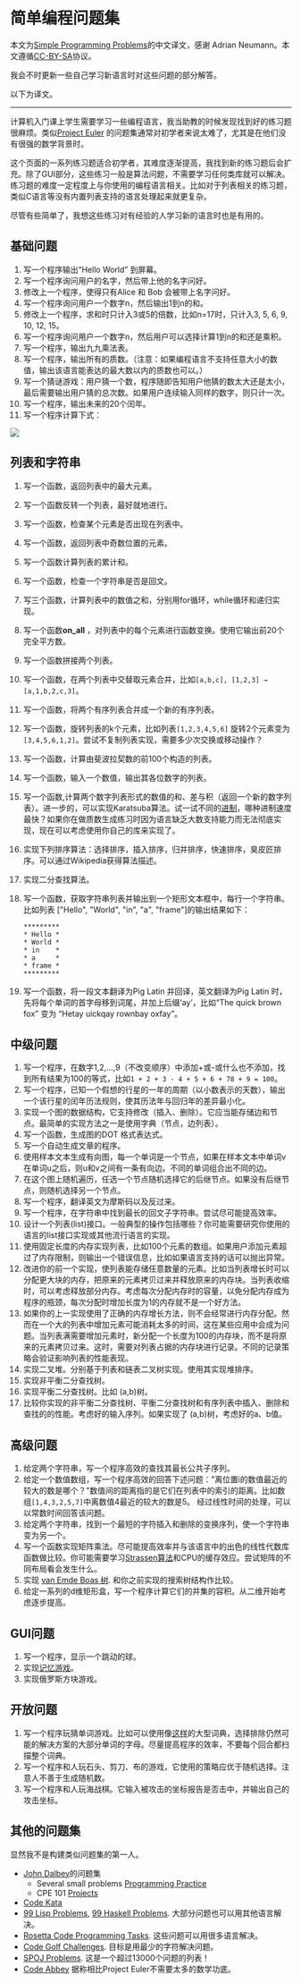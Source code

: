 # 简单编程问题集

本文为[Simple Programming Problems](https://adriann.github.io/programming_problems.html)的中文译文，感谢 Adrian Neumann。本文遵循[CC-BY-SA](https://creativecommons.org/licenses/by-sa/3.0/cn/)协议。

我会不时更新一些自己学习新语言时对这些问题的部分解答。

以下为译文。
***
计算机入门课上学生需要学习一些编程语言，我当助教的时候发现找到好的练习题很麻烦。类似[Project Euler](http://projecteuler.net/) 的问题集通常对初学者来说太难了，尤其是在他们没有很强的数学背景时。

这个页面的一系列练习题适合初学者，其难度逐渐提高，我找到新的练习题后会扩充。除了GUI部分，这些练习一般是算法问题，不需要学习任何类库就可以解决。练习题的难度一定程度上与你使用的编程语言相关。比如对于列表相关的练习题，类似C语言等没有内置列表支持的语言处理起来就更复杂。

尽管有些简单了，我想这些练习对有经验的人学习新的语言时也是有用的。

## 基础问题
1. 写一个程序输出“Hello World” 到屏幕。
2. 写一个程序询问用户的名字，然后带上他的名字问好。
3. 修改上一个程序，使得只有Alice 和 Bob 会被带上名字问好。
4. 写一个程序询问用户一个数字n，然后输出1到n的和。
5. 修改上一个程序，求和时只计入3或5的倍数，比如n=17时，只计入3, 5, 6, 9, 10, 12, 15。
6. 写一个程序询问用户一个数字n，然后用户可以选择计算1到n的和还是乘积。
7. 写一个程序，输出九九乘法表。
8. 写一个程序，输出所有的质数。（注意：如果编程语言不支持任意大小的数值，输出该语言能表达的最大数以内的质数也可以。）
9. 写一个猜谜游戏：用户猜一个数，程序随即告知用户他猜的数太大还是太小，最后需要输出用户猜的总次数。如果用户连续输入同样的数字，则只计一次。
10. 写一个程序，输出未来的20个闰年。
11. 写一个程序计算下式：

  <img src="http://chart.googleapis.com/chart?cht=tx&chl=4%5Ccdot%5Csum_%7Bk%3D1%7D%5E%7B10%5E%7B6%7D%7D%5Cfrac%7B(-1)%5E%7Bk%2B1%7D%7D%7B2k-1%7D%3D%204%5Ccdot(1-1%2F3%2B1%2F5-1%2F7%2B1%2F9-1%2F11...)" style="border:none;" />

## 列表和字符串
1. 写一个函数，返回列表中的最大元素。
2. 写一个函数反转一个列表，最好就地进行。
3. 写一个函数，检查某个元素是否出现在列表中。
4. 写一个函数，返回列表中奇数位置的元素。
5. 写一个函数计算列表的累计和。
6. 写一个函数，检查一个字符串是否是回文。
7. 写三个函数，计算列表中的数值之和，分别用for循环，while循环和递归实现。
8. 写一个函数**on_all** ，对列表中的每个元素进行函数变换。使用它输出前20个完全平方数。
9. 写一个函数拼接两个列表。
10. 写一个函数，在两个列表中交替取元素合并，比如`[a,b,c], [1,2,3] → [a,1,b,2,c,3]`。
11. 写一个函数，将两个有序列表合并成一个新的有序列表。
12. 写一个函数，旋转列表的k个元素，比如列表`[1,2,3,4,5,6]` 旋转2个元素变为 `[3,4,5,6,1,2]`。尝试不复制列表实现，需要多少次交换或移动操作？
13. 写一个函数，计算由斐波拉契数的前100个构造的列表。
14. 写一个函数，输入一个数值，输出其各位数字的列表。
15. 写一个函数,计算两个数字列表形式的数值的和、差与积（返回一个新的数字列表）。进一步的，可以实现Karatsuba算法。试一试不同的[进制](https://en.wikipedia.org/wiki/Radix)，哪种进制速度最快？如果你在做质数生成练习时因为语言缺乏大数支持能力而无法彻底实现，现在可以考虑使用你自己的库来实现了。
16. 实现下列排序算法：选择排序，插入排序，归并排序，快速排序，臭皮匠排序。可以通过Wikipedia获得算法描述。
17. 实现二分查找算法。
18. 写一个函数，获取字符串列表并输出到一个矩形文本框中，每行一个字符串。比如列表 ["Hello",
"World", "in", "a", "frame"]的输出结果如下：

        *********
        * Hello *
        * World *
        * in    *
        * a     *
        * frame *
        *********

19. 写一个函数，将一段文本翻译为Pig Latin 并回译，英文翻译为Pig Latin 时，先将每个单词的首字母移到词尾，并加上后缀‘ay’，比如“The quick brown fox” 变为 “Hetay uickqay rownbay oxfay”。

## 中级问题
1. 写一个程序，在数字1,2,…,9（不改变顺序）中添加+或-或什么也不添加，找到所有结果为100的等式，比如`1 + 2 + 3 - 4 + 5 + 6 + 78 + 9 = 100`。
2. 写一个程序，已知一个假想的行星的一年的周期（以小数表示的天数），输出一个该行星的闰年历法规则，使其历法年与回归年的差异最小化。
3. 实现一个图的数据结构，它支持修改（插入、删除）。它应当能存储边和节点。最简单的实现方法之一是使用字典（节点，边列表）。
4. 写一个函数，生成图的DOT 格式表达式。
5. 写一个自动生成文章的程序。
  1. 使用样本文本生成有向图，每一个单词是一个节点，如果在样本文本中单词v在单词u之后，则u和v之间有一条有向边。不同的单词组合出不同的边。
  2. 在这个图上随机遍历，任选一个节点随机选择它的后继节点。如果没有后继节点，则随机选择另一个节点。
6. 写一个程序，翻译英文为摩斯码以及反过来。
7. 写一个程序，在字符串中找到最长的回文子字符串。尝试尽可能提高效率。
8. 设计一个列表(list)接口。一般典型的操作包括哪些？你可能需要研究你使用的语言的list接口实现或其他流行语言的实现。
9. 使用固定长度的内存实现列表，比如100个元素的数组。如果用户添加元素超过了内存限制，则输出一个错误信息，比如如果语言支持的话可以抛出异常。
10. 改进你的前一个实现，使列表能存储任意数量的元素。比如当列表增长时可以分配更大块的内存，把原来的元素拷贝过来并释放原来的内存块。当列表收缩时，可以考虑释放部分内存。考虑每次分配内存时的容量，以免分配内存成为程序的瓶颈，每次分配时增加长度为1的内存就不是一个好方法。
11. 如果你的上一实现使用了正确的内存增长方法，则不会经常进行内存分配。然而在一个大的列表中增加元素可能消耗太多的时间，这在某些应用中会成为问题。当列表满需要增加元素时，新分配一个长度为100的内存块，而不是将原来的元素拷贝过来。这时，需要对列表占据的内存块进行记录。不同的记录策略会验证影响列表的性能表现。
12. 实现二叉堆。分别基于列表和链表二叉树实现。使用其实现堆排序。
13. 实现非平衡二分查找树。
14. 实现平衡二分查找树。比如 (a,b)树。
15. 比较你实现的非平衡二分查找树、平衡二分查找树和有序列表中插入、删除和查找的的性能。考虑好的输入序列。如果实现了 (a,b)树，考虑好的a、b值。

## 高级问题
1. 给定两个字符串，写一个程序高效的查找其最长公共子序列。
2. 给定一个数值数组，写一个程序高效的回答下述问题："离位置i的数值最近的较大的数是哪个？"数值间的距离指的是它们在列表中的索引的距离。比如数组`[1,4,3,2,5,7]`中离数值4最近的较大的数是5。
经过线性时间的处理，可以以常数时间回答该问题。
3. 给定两个字符串，找到一个最短的字符插入和删除的变换序列，使一个字符串变为另一个。
4. 写一个函数实现矩阵乘法。尽可能提高效率并与该语言中的出色的线性代数库函数做比较。你可能需要学习[Strassen算法](https://en.wikipedia.org/wiki/Strassen_algorithm)和CPU的缓存效应。尝试矩阵的不同布局看会发生什么。
5. 实现 [van Emde Boas 树](https://en.wikipedia.org/wiki/Van_Emde_Boas_tree). 和你之前实现的搜索树结构作比较。
6. 给定一系列的d维矩形盒，写一个程序计算它们的并集的容积。从二维开始考虑逐步提高。

## GUI问题
1. 写一个程序，显示一个跳动的球。
2. 实现[记忆游戏](https://en.wikipedia.org/wiki/Memory_%28game%29)。
3. 实现俄罗斯方块游戏。

## 开放问题
1. 写一个程序玩猜单词游戏。比如可以使用像[这样](http://wordlist.sourceforge.net/)的大型词典，选择排除仍然可能的解决方案的大部分单词的字母。尽量提高程序的效率，不要每个回合都扫描整个词典。
2. 写一个程序和人玩石头、剪刀、布的游戏，它使用的策略应优于随机选择。注意人不善于生成随机数。
3. 写一个程序和人玩海战棋。它输入被攻击的坐标报告是否击中，并输出自己的攻击坐标。

## 其他的问题集
显然我不是构建类似问题集的第一人。
* [John Dalbey](http://users.csc.calpoly.edu/~jdalbey/)的问题集
  * Several small problems [Programming Practice](http://users.csc.calpoly.edu/~jdalbey/103/Projects/ProgrammingPractice.html)
  * CPE 101 [Projects](http://users.csc.calpoly.edu/~jdalbey/101/index.html)
* [Code Kata](http://codekata.pragprog.com/)
* [99 Lisp Problems](http://www.ic.unicamp.br/~meidanis/courses/mc336/2006s2/funcional/L-99_Ninety-Nine_Lisp_Problems.html), [99 Haskell Problems](http://www.haskell.org/haskellwiki/99_Haskell_exercises). 大部分问题也可以用其他语言解决。
* [Rosetta Code Programming Tasks](http://rosettacode.org/wiki/Category:Programming_Tasks). 这些问题可以用很多语言解决。
* [Code Golf Challenges](http://codegolf.com/competition/browse). 目标是用最少的字符解决问题。
* [SPOJ Problems](http://www.spoj.com/problems/classical/). 这是一个超过13000个问题的列表！
* [Code Abbey](http://codeabbey.com/) 据称相比Project Euler不需要太多的数学功底。
